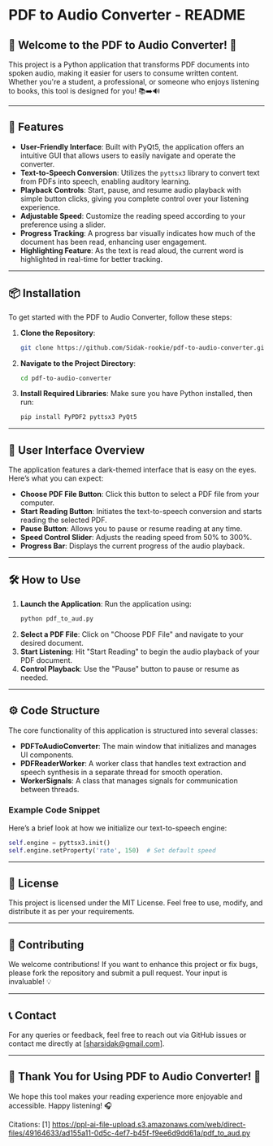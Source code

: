 # PDF to Audio Converter - README

## 🎉 Welcome to the PDF to Audio Converter! 🎉

This project is a Python application that transforms PDF documents into spoken audio, making it easier for users to consume written content. Whether you're a student, a professional, or someone who enjoys listening to books, this tool is designed for you! 📚➡️🔊

---

## 🚀 Features

- **User-Friendly Interface**: Built with PyQt5, the application offers an intuitive GUI that allows users to easily navigate and operate the converter.
- **Text-to-Speech Conversion**: Utilizes the `pyttsx3` library to convert text from PDFs into speech, enabling auditory learning.
- **Playback Controls**: Start, pause, and resume audio playback with simple button clicks, giving you complete control over your listening experience.
- **Adjustable Speed**: Customize the reading speed according to your preference using a slider.
- **Progress Tracking**: A progress bar visually indicates how much of the document has been read, enhancing user engagement.
- **Highlighting Feature**: As the text is read aloud, the current word is highlighted in real-time for better tracking.

---

## 📦 Installation

To get started with the PDF to Audio Converter, follow these steps:

1. **Clone the Repository**:
   ```bash
   git clone https://github.com/Sidak-rookie/pdf-to-audio-converter.git
   ```
2. **Navigate to the Project Directory**:
   ```bash
   cd pdf-to-audio-converter
   ```
3. **Install Required Libraries**:
   Make sure you have Python installed, then run:
   ```bash
   pip install PyPDF2 pyttsx3 PyQt5
   ```

---

## 🎨 User Interface Overview

The application features a dark-themed interface that is easy on the eyes. Here’s what you can expect:

- **Choose PDF File Button**: Click this button to select a PDF file from your computer.
- **Start Reading Button**: Initiates the text-to-speech conversion and starts reading the selected PDF.
- **Pause Button**: Allows you to pause or resume reading at any time.
- **Speed Control Slider**: Adjusts the reading speed from 50% to 300%.
- **Progress Bar**: Displays the current progress of the audio playback.

---

## 🛠️ How to Use

1. **Launch the Application**:
   Run the application using:
   ```bash
   python pdf_to_aud.py
   ```
2. **Select a PDF File**:
   Click on "Choose PDF File" and navigate to your desired document.
3. **Start Listening**:
   Hit "Start Reading" to begin the audio playback of your PDF document.
4. **Control Playback**:
   Use the "Pause" button to pause or resume as needed.

---

## ⚙️ Code Structure

The core functionality of this application is structured into several classes:

- **PDFToAudioConverter**: The main window that initializes and manages UI components.
- **PDFReaderWorker**: A worker class that handles text extraction and speech synthesis in a separate thread for smooth operation.
- **WorkerSignals**: A class that manages signals for communication between threads.

### Example Code Snippet
Here’s a brief look at how we initialize our text-to-speech engine:

```python
self.engine = pyttsx3.init()
self.engine.setProperty('rate', 150)  # Set default speed
```

---

## 📄 License

This project is licensed under the MIT License. Feel free to use, modify, and distribute it as per your requirements.

---

## 🤝 Contributing

We welcome contributions! If you want to enhance this project or fix bugs, please fork the repository and submit a pull request. Your input is invaluable! 💡

---

## 📞 Contact

For any queries or feedback, feel free to reach out via GitHub issues or contact me directly at [sharsidak@gmail.com].

---

## 🎊 Thank You for Using PDF to Audio Converter! 🎊

We hope this tool makes your reading experience more enjoyable and accessible. Happy listening! 🎧

Citations:
[1] https://ppl-ai-file-upload.s3.amazonaws.com/web/direct-files/49164633/ad155a11-0d5c-4ef7-b45f-f9ee6d9dd61a/pdf_to_aud.py
